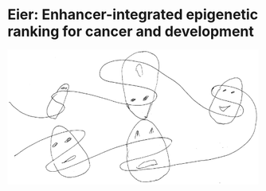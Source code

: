 # Eier: Enhancer-integrated epigenetic ranking for cancer and development

![logo](https://raw.githubusercontent.com/qwang-big/eier/master/Eier.png)
